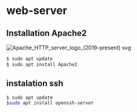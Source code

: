 # web-server

## Installation Apache2
![Apache_HTTP_server_logo_(2019-present) svg](https://github.com/Maftukh12/web-server/assets/144332887/e5338cab-9fbe-4286-86bc-6dbceeee0353)
```sh
$ sudo apt update
$ sudo apt install Apache2
```
## instalation ssh
```sh
$ sudo apt update
$sudo apt install openssh-server
```
